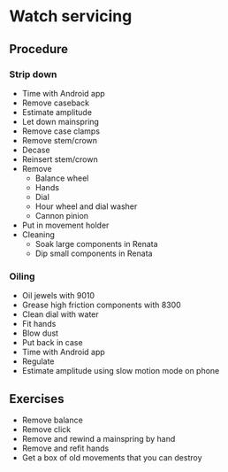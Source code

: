 # Watch servicing

## Procedure
### Strip down
- Time with Android app
- Remove caseback
- Estimate amplitude 
- Let down mainspring 
- Remove case clamps 
- Remove stem/crown
- Decase
- Reinsert stem/crown
- Remove
    - Balance wheel
    - Hands
    - Dial
    - Hour wheel and dial washer
    - Cannon pinion
- Put in movement holder 
- Cleaning 
    - Soak large components in Renata
    - Dip small components in Renata 

### Oiling
- Oil jewels with 9010
- Grease high friction components with 8300
- Clean dial with water
- Fit hands 
- Blow dust
- Put back in case
- Time with Android app
- Regulate 
- Estimate amplitude using slow motion mode on phone

## Exercises
- Remove balance 
- Remove click 
- Remove and rewind a mainspring by hand
- Remove and refit hands
- Get a box of old movements that you can destroy 
